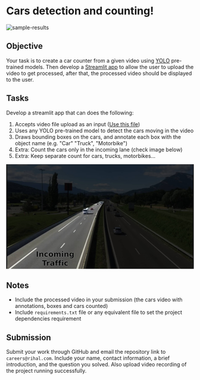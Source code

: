# Cars detection and counting!

![sample-results](sample-results.gif)

## Objective

Your task is to create a car counter from a given video using [YOLO](https://github.com/ultralytics/ultralytics) pre-trained models. Then develop a [Streamlit app](https://streamlit.io/) to allow the user to upload the video to get processed, after that, the processed video should be displayed to the user.


## Tasks

Develop a streamlit app that can does the following:
1. Accepts video file upload as an input ([Use this file](cars.mp4))
2. Uses any YOLO pre-trained model to detect the cars moving in the video
3. Draws bounding boxes on the cars, and annotate each box with the object name (e.g. "Car" "Truck", "Motorbike")
4. Extra: Count the cars only in the incoming lane (check image below)
5. Extra: Keep separate count for cars, trucks, motorbikes...

![trafficlane](incoming_traffic.jpg)

## Notes

- Include the processed video in your submission (the cars video with annotations, boxes and cars counted)
- Include `requirements.txt` file or any equivalent file to set the project dependencies requirement



## Submission

Submit your work through GitHub and email the repository link to `careers@rihal.com`. Include your name, contact information, a brief introduction, and the question you solved.
Also upload video recording of the project running successfully.
